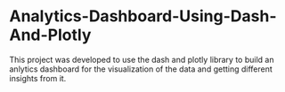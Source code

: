 # Analytics-Dashboard-Using-Dash-And-Plotly
This project was developed to use the dash and plotly library to build an anlytics dashboard for the visualization of the data and getting different insights from it.
